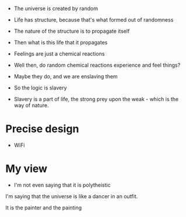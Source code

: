 - The universe is created by random
- Life has structure, because that's what formed out of randomness
- The nature of the structure is to propagate itself

- Then what is this life that it propagates
- Feelings are just a chemical reactions

- Well then, do random chemical reactions experience and feel things?
- Maybe they do, and we are enslaving them

- So the logic is slavery
- Slavery is a part of life, the strong prey upon the weak - which is the way of nature.
# Precise design

- WiFi
# My view
- I'm not even saying that it is polytheistic

I'm saying that the universe is like a dancer in an outfit.

It is the painter and the painting